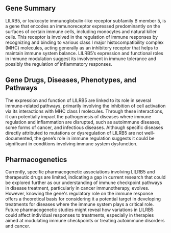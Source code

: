 ## Gene Summary
LILRB5, or leukocyte immunoglobulin-like receptor subfamily B member 5, is a gene that encodes an immunoreceptor expressed predominantly on the surfaces of certain immune cells, including monocytes and natural killer cells. This receptor is involved in the regulation of immune responses by recognizing and binding to various class I major histocompatibility complex (MHC) molecules, acting generally as an inhibitory receptor that helps to maintain immune system balance. LILRB5’s expression and functional roles in immune modulation suggest its involvement in immune tolerance and possibly the regulation of inflammatory responses.

## Gene Drugs, Diseases, Phenotypes, and Pathways
The expression and function of LILRB5 are linked to its role in several immune-related pathways, primarily involving the inhibition of cell activation via its interactions with MHC class I molecules. Through these interactions, it can potentially impact the pathogenesis of diseases where immune regulation and inflammation are disrupted, such as autoimmune diseases, some forms of cancer, and infectious diseases. Although specific diseases directly attributed to mutations or dysregulation of LILRB5 are not well-documented, the gene’s role in immune regulation suggests it could be significant in conditions involving immune system dysfunction.

## Pharmacogenetics
Currently, specific pharmacogenetic associations involving LILRB5 and therapeutic drugs are limited, indicating a gap in current research that could be explored further as our understanding of immune checkpoint pathways in disease treatment, particularly in cancer immunotherapy, evolves. However, knowing the gene's regulatory role on the immune response offers a theoretical basis for considering it a potential target in developing treatments for diseases where the immune system plays a critical role. Future pharmacogenetic studies might reveal how variations in LILRB5 could affect individual responses to treatments, especially in therapies aimed at modulating immune checkpoints or treating autoimmune disorders and cancer.